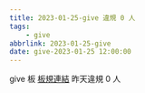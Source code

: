 ```yaml
---
title: 2023-01-25-give 違規 0 人
tags:
    - give
abbrlink: 2023-01-25-give
date: give-2023-01-25 12:00:00
---
```

give 板 [板規連結](https://www.ptt.cc/bbs/give/M.1612495900.A.C32.html)
昨天違規 0 人
